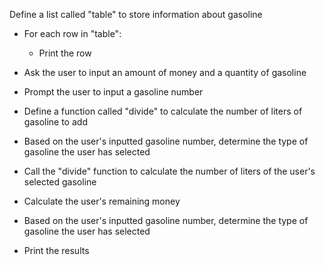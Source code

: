 Define a list called "table" to store information about gasoline

- For each row in "table":
  - Print the row

- Ask the user to input an amount of money and a quantity of gasoline

- Prompt the user to input a gasoline number

- Define a function called "divide" to calculate the number of liters of gasoline to add

- Based on the user's inputted gasoline number, determine the type of gasoline the user has selected

- Call the "divide" function to calculate the number of liters of the user's selected gasoline

- Calculate the user's remaining money

- Based on the user's inputted gasoline number, determine the type of gasoline the user has selected

- Print the results

